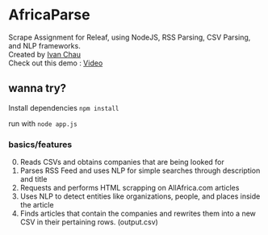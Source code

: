 # AfricaParse
Scrape Assignment for Releaf, using NodeJS, RSS Parsing, CSV Parsing, and NLP frameworks.
<br>
Created by <a href = "http://ichauster.github.io">Ivan Chau</a>
<br>
Check out this demo :
<a href = "https://www.dropbox.com/s/007aeetvs1j34bj/IvanChauRELEAF.mp4?dl=0">Video</a>

## wanna try?
Install dependencies
`npm install`

run with `node app.js`

### basics/features
0. Reads CSVs and obtains companies that are being looked for
1. Parses RSS Feed and uses NLP for simple searches through description and title
2. Requests and performs HTML scrapping on AllAfrica.com articles
3. Uses NLP to detect entities like organizations, people, and places inside the article
4. Finds articles that contain the companies and rewrites them into a new CSV in their pertaining rows. (output.csv)


